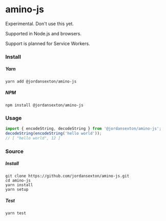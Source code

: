 # amino-js

Experimental. Don't use this yet.

Supported in Node.js and browsers.

Support is planned for Service Workers.

### Install

##### Yarn
```shell
yarn add @jordansexton/amino-js
```

##### NPM
```shell
npm install @jordansexton/amino-js
```

### Usage

```js
import { encodeString, decodeString } from '@jordansexton/amino-js';
decodeString(encodeString('hello world'));
// [ "hello world", 12 ]
```

### Source

##### Install

```shell
git clone https://github.com/jordansexton/amino-js.git
cd amino-js
yarn install
yarn setup
```

##### Test

```shell
yarn test
```
